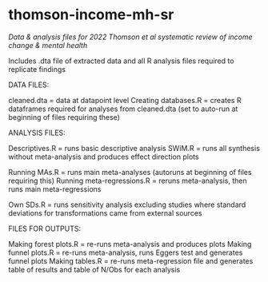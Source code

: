 # thomson-income-mh-sr

*Data & analysis files for 2022 Thomson et al systematic review of income change & mental health*
 
Includes .dta file of extracted data and all R analysis files required to replicate findings
 
DATA FILES:

cleaned.dta = data at datapoint level
Creating databases.R = creates R dataframes required for analyses from cleaned.dta (set to auto-run at beginning of files requiring these)

ANALYSIS FILES:

Descriptives.R = runs basic descriptive analysis
SWiM.R = runs all synthesis without meta-analysis and produces effect direction plots

Running MAs.R = runs main meta-analyses (autoruns at beginning of files requiring this)
Running meta-regressions.R = reruns meta-analysis, then runs main meta-regressions

Own SDs.R = runs sensitivity analysis excluding studies where standard deviations for transformations came from external sources

FILES FOR OUTPUTS:

Making forest plots.R = re-runs meta-analysis and produces plots
Making funnel plots.R = re-runs meta-analysis, runs Eggers test and generates funnel plots
Making tables.R = re-runs meta-regression file and generates table of results and table of N/Obs for each analysis
